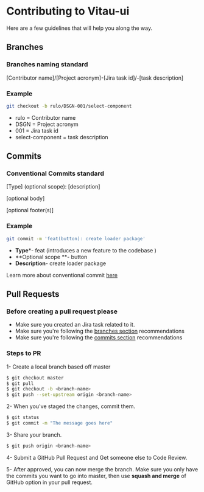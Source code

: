 # Contributing to Vitau-ui

Here are a few guidelines that will help you along the way.

## Branches

### Branches naming standard

[Contributor name]/[Project acronym]-[Jira task id]/-[task description]


### Example

```bash
git checkout -b rulo/DSGN-001/select-component
```

- rulo = Contributor name
- DSGN = Project acronym
- 001 = Jira task id
- select-component = task description

## Commits

### Conventional Commits standard

[Type] (optional scope): [description]

[optional body]

[optional footer(s)]

### Example

```bash
git commit -m 'feat(button): create loader package'
```

- **Type***- feat (introduces a new feature to the codebase )
- **Optional scope **- button
- **Description**-  create loader package

Learn more about conventional commit [here](https://www.conventionalcommits.org/en/v1.0.0/ "here")

## Pull Requests

### Before creating a pull request please

- Make sure you created an Jira task related to it.
- Make sure you're following the [branches section](#Branches) recommendations
- Make sure you're following the [commits section](#Commits) recommendations


### Steps to PR
1- Create a local branch based off master
```bash
$ git checkout master
$ git pull
$ git checkout -b <branch-name>
$ git push --set-upstream origin <branch-name>
```

2- When you've staged the changes, commit them.
```bash
$ git status
$ git commit -m "The message goes here"
```

3- Share your branch.
```bash
$ git push origin <branch-name>
```
4- Submit a GitHub Pull Request and Get someone else to Code Review.

5- After approved, you can now merge the branch. Make sure you only have the commits you want to go into master, then use **squash and merge** of GitHub option in your pull request.


